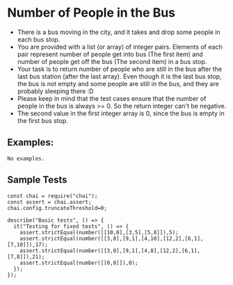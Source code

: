 # Number of People in the Bus

- There is a bus moving in the city, and it takes and drop some people in each bus stop.
- You are provided with a list (or array) of integer pairs. Elements of each pair represent number of people get into bus (The first item) and number of people get off the bus (The second item) in a bus stop.
- Your task is to return number of people who are still in the bus after the last bus station (after the last array). Even though it is the last bus stop, the bus is not empty and some people are still in the bus, and they are probably sleeping there :D
- Please keep in mind that the test cases ensure that the number of people in the bus is always >= 0. So the return integer can't be negative.
- The second value in the first integer array is 0, since the bus is empty in the first bus stop.

## Examples:

```
No examples.
```

## Sample Tests

```
const chai = require("chai");
const assert = chai.assert;
chai.config.truncateThreshold=0;

describe("Basic tests", () => {
  it("Testing for fixed tests", () => {
    assert.strictEqual(number([[10,0],[3,5],[5,8]]),5);
    assert.strictEqual(number([[3,0],[9,1],[4,10],[12,2],[6,1],[7,10]]),17);
    assert.strictEqual(number([[3,0],[9,1],[4,8],[12,2],[6,1],[7,8]]),21);
    assert.strictEqual(number([[0,0]]),0);
  });
});
```

